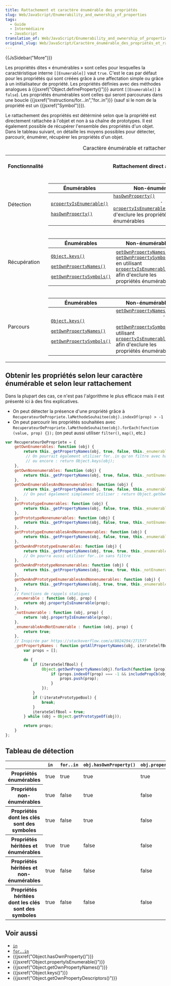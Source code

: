 ```yaml
---
title: Rattachement et caractère énumérable des propriétés
slug: Web/JavaScript/Enumerability_and_ownership_of_properties
tags:
  - Guide
  - Intermédiaire
  - JavaScript
translation_of: Web/JavaScript/Enumerability_and_ownership_of_properties
original_slug: Web/JavaScript/Caractère_énumérable_des_propriétés_et_rattachement
---
```

{{JsSidebar("More")}}

Les propriétés dites « énumérables » sont celles pour lesquelles la caractéristique interne `[[Enumerable]]` vaut `true`. C'est le cas par défaut pour les propriétés qui sont créées grâce à une affectation simple ou grâce à un initialisateur de propriété. Les propriétés définies avec des méthodes analogues à {{jsxref("Object.defineProperty()")}} auront `[[Enumerable]]` à `false`). Les propriétés énumérables sont celles qui seront parcourues dans une boucle {{jsxref("Instructions/for...in","for..in")}} (sauf si le nom de la propriété est un {{jsxref("Symbol")}}).

Le rattachement des propriétés est détérminé selon que la propriété est directement rattachée à l'objet et non à sa chaîne de prototypes. Il est également possible de récupérer l'ensemble des propriétés d'un objet. Dans le tableau suivant, on détaille les moyens possibles pour détecter, parcourir, énumérer, récupérer les propriétés d'un objet.

<table>
  <caption>
    Caractère énumérable et rattachement - méthodes natives pour détecter,
    récupérer et parcourir les propriétés
  </caption>
  <tbody>
    <tr>
      <th>Fonctionnalité</th>
      <th>Rattachement direct à l'objet</th>
      <th>Rattachement direct à l'objet et sur la chaîne de prototypes</th>
      <th>Uniquement sur la chaîne de prototypes</th>
    </tr>
    <tr>
      <td>Détection</td>
      <td>
        <table>
          <thead>
            <tr>
              <th scope="col">Énumérables</th>
              <th scope="col">Non-énumérables</th>
              <th scope="col">Toutes</th>
            </tr>
          </thead>
          <tbody>
            <tr>
              <td>
                <p>
                  <code
                    ><a
                      href="/fr/docs/Web/JavaScript/Reference/Objets_globaux/Object/propertyIsEnumerable"
                      >propertyIsEnumerable()</a
                    ></code
                  >
                </p>
                <p>
                  <code
                    ><a
                      href="/fr/docs/Web/JavaScript/Reference/Objets_globaux/Object/hasOwnProperty"
                      >hasOwnProperty()</a
                    ></code
                  >
                </p>
              </td>
              <td>
                <code
                  ><a
                    href="/fr/docs/Web/JavaScript/Reference/Objets_globaux/Object/hasOwnProperty"
                    >hasOwnProperty()</a
                  >
                  - </code
                >en utilisant <code
                  ><a
                    href="/fr/docs/Web/JavaScript/Reference/Objets_globaux/Object/propertyIsEnumerable"
                    >propertyIsEnumerable()</a
                  ></code
                >
                afin d'exclure les propriétés énumérables
              </td>
              <td>
                <code
                  ><a
                    href="/fr/docs/Web/JavaScript/Reference/Objets_globaux/Object/hasOwnProperty"
                    >hasOwnProperty()</a
                  ></code
                >
              </td>
            </tr>
          </tbody>
        </table>
      </td>
      <td>
        <table>
          <thead>
            <tr>
              <th scope="col">Énumerables</th>
              <th scope="col">Non-énumérables</th>
              <th scope="col">Toutes</th>
            </tr>
          </thead>
          <tbody>
            <tr>
              <td>
                Cette fonctionnalité n'est pas disponible sans code
                supplémentaire.
              </td>
              <td>
                Cette fonctionnalité n'est pas disponible sans code
                supplémentaire.
              </td>
              <td>
                <code
                  ><a
                    href="/fr/docs/Web/JavaScript/Reference/Opérateurs/L_opérateur_in"
                    >in</a
                  ></code
                >
              </td>
            </tr>
          </tbody>
        </table>
      </td>
      <td>
        Cette fonctionnalité n'est pas disponible sans code supplémentaire.
      </td>
    </tr>
    <tr>
      <td>Récupération</td>
      <td>
        <table>
          <thead>
            <tr>
              <th scope="col">Énumérables</th>
              <th scope="col">Non-énumérables</th>
              <th scope="col">Toutes</th>
            </tr>
          </thead>
          <tbody>
            <tr>
              <td>
                <p>
                  <code
                    ><a
                      href="/fr/docs/Web/JavaScript/Reference/Objets_globaux/Object/keys"
                      >Object.keys()</a
                    ></code
                  >
                </p>
                <p>
                  <code
                    ><a
                      href="/fr/docs/Web/JavaScript/Reference/Objets_globaux/Object/getOwnPropertyNames"
                      >getOwnPropertyNames()</a
                    ></code
                  >
                </p>
                <p>
                  <code
                    ><a
                      href="/fr/docs/Web/JavaScript/Reference/Objets_globaux/Object/getOwnPropertySymbols"
                      >getOwnPropertySymbols()</a
                    ></code
                  >
                </p>
              </td>
              <td>
                <code
                  ><a
                    href="/fr/docs/Web/JavaScript/Reference/Objets_globaux/Object/getOwnPropertyNames"
                    >getOwnPropertyNames()</a
                  ></code
                >
                <code
                  >- <a
                    href="/fr/docs/Web/JavaScript/Reference/Objets_globaux/Object/getOwnPropertySymbols"
                    >getOwnPropertySymbols()</a
                  > </code
                >en utilisant <code
                  ><a
                    href="/fr/docs/Web/JavaScript/Reference/Objets_globaux/Object/propertyIsEnumerable"
                    >propertyIsEnumerable()</a
                  ></code
                >
                afin d'exclure les propriétés énumérables
              </td>
              <td>
                <p>
                  <code
                    ><a
                      href="/fr/docs/Web/JavaScript/Reference/Objets_globaux/Object/getOwnPropertyNames"
                      >getOwnPropertyNames()</a
                    ></code
                  >
                </p>
                <p>
                  <code
                    ><a
                      href="/fr/docs/Web/JavaScript/Reference/Objets_globaux/Object/getOwnPropertySymbols"
                      >getOwnPropertySymbols()</a
                    ></code
                  >
                </p>
              </td>
            </tr>
          </tbody>
        </table>
      </td>
      <td>
        Cette fonctionnalité n'est pas disponible sans code supplémentaire.
      </td>
      <td>
        Cette fonctionnalité n'est pas disponible sans code supplémentaire.
      </td>
    </tr>
    <tr>
      <td>Parcours</td>
      <td>
        <table>
          <thead>
            <tr>
              <th scope="col">Énumérables</th>
              <th scope="col">Non-énumérables</th>
              <th scope="col">Toutes</th>
            </tr>
          </thead>
          <tbody>
            <tr>
              <td>
                <p>
                  <code
                    ><a
                      href="/fr/docs/Web/JavaScript/Reference/Objets_globaux/Object/keys"
                      >Object.keys()</a
                    ></code
                  >
                </p>
                <p>
                  <code
                    ><a
                      href="/fr/docs/Web/JavaScript/Reference/Objets_globaux/Object/getOwnPropertyNames"
                      >getOwnPropertyNames()</a
                    ></code
                  >
                </p>
                <p>
                  <code
                    ><a
                      href="/fr/docs/Web/JavaScript/Reference/Objets_globaux/Object/getOwnPropertySymbols"
                      >getOwnPropertySymbols()</a
                    ></code
                  >
                </p>
              </td>
              <td>
                <code
                  ><a
                    href="/fr/docs/Web/JavaScript/Reference/Objets_globaux/Object/getOwnPropertyNames"
                    >getOwnPropertyNames()</a
                  >
                  -
                  <a
                    href="/fr/docs/Web/JavaScript/Reference/Objets_globaux/Object/getOwnPropertySymbols"
                    >getOwnPropertySymbols()</a
                  ></code
                >en utilisant <code
                  ><a
                    href="/fr/docs/Web/JavaScript/Reference/Objets_globaux/Object/propertyIsEnumerable"
                    >propertyIsEnumerable()</a
                  ></code
                >
                afin d'exclure les propriétés énumérables
              </td>
              <td>
                <p>
                  <code
                    ><a
                      href="/fr/docs/Web/JavaScript/Reference/Objets_globaux/Object/getOwnPropertyNames"
                      >getOwnPropertyNames()</a
                    ></code
                  >
                </p>
                <p>
                  <code
                    ><a
                      href="/fr/docs/Web/JavaScript/Reference/Objets_globaux/Object/getOwnPropertySymbols"
                      >getOwnPropertySymbols()</a
                    ></code
                  >
                </p>
              </td>
            </tr>
          </tbody>
        </table>
      </td>
      <td>
        <table>
          <thead>
            <tr>
              <th scope="col">Énumerables</th>
              <th scope="col">Non-énumérables</th>
              <th scope="col">Toutes</th>
            </tr>
          </thead>
          <tbody>
            <tr>
              <td>
                <code
                  ><a
                    href="/fr/docs/Web/JavaScript/Reference/Instructions/for...in"
                    >for..in</a
                  ></code
                >
              </td>
              <td>
                Cette fonctionnalité n'est pas disponible sans code
                supplémentaire.
              </td>
              <td>
                Cette fonctionnalité n'est pas disponible sans code
                supplémentaire.
              </td>
            </tr>
          </tbody>
        </table>
      </td>
      <td>
        Cette fonctionnalité n'est pas disponible sans code supplémentaire.
      </td>
    </tr>
  </tbody>
</table>

## Obtenir les propriétés selon leur caractère énumérable et selon leur rattachement

Dans la plupart des cas, ce n'est pas l'algorithme le plus efficace mais il est présenté ici à des fins explicatives.

- On peut détecter la présence d'une propriété grâce à `RecuperateurDePropriete.laMethodeSouhaitee(obj).indexOf(prop) > -1`
- On peut parcourir les propriétés souhaitées avec `RecuperateurDePropriete.laMethodeSouhaitee(obj).forEach(function (value, prop) {});` (on peut aussi utiliser `filter()`, `map()`, etc.)

```js
var RecuperateurDePropriete = {
    getOwnEnumerables: function (obj) {
        return this._getPropertyNames(obj, true, false, this._enumerable);
         // On pourrait également utiliser for..in qu'on filtre avec hasOwnProperty
         // ou encore : return Object.keys(obj);
    },
    getOwnNonenumerables: function (obj) {
        return this._getPropertyNames(obj, true, false, this._notEnumerable);
    },
    getOwnEnumerablesAndNonenumerables: function (obj) {
        return this._getPropertyNames(obj, true, false, this._enumerableAndNotEnumerable);
        // On peut également simplement utiliser : return Object.getOwnPropertyNames(obj);
    },
    getPrototypeEnumerables: function (obj) {
        return this._getPropertyNames(obj, false, true, this._enumerable);
    },
    getPrototypeNonenumerables: function (obj) {
        return this._getPropertyNames(obj, false, true, this._notEnumerable);
    },
    getPrototypeEnumerablesAndNonenumerables: function (obj) {
        return this._getPropertyNames(obj, false, true, this._enumerableAndNotEnumerable);
    },
    getOwnAndPrototypeEnumerables: function (obj) {
        return this._getPropertyNames(obj, true, true, this._enumerable);
        // On pourra aussi utiliser for..in sans filtre
    },
    getOwnAndPrototypeNonenumerables: function (obj) {
        return this._getPropertyNames(obj, true, true, this._notEnumerable);
    },
    getOwnAndPrototypeEnumerablesAndNonenumerables: function (obj) {
        return this._getPropertyNames(obj, true, true, this._enumerableAndNotEnumerable);
    },
    // Fonctions de rappels statiques
    _enumerable : function (obj, prop) {
        return obj.propertyIsEnumerable(prop);
    },
    _notEnumerable : function (obj, prop) {
        return !obj.propertyIsEnumerable(prop);
    },
    _enumerableAndNotEnumerable : function (obj, prop) {
        return true;
    },
    // Inspirée par https://stackoverflow.com/a/8024294/271577
    _getPropertyNames : function getAllPropertyNames(obj, iterateSelfBool, iteratePrototypeBool, includePropCb) {
        var props = [];

        do {
            if (iterateSelfBool) {
                Object.getOwnPropertyNames(obj).forEach(function (prop) {
                    if (props.indexOf(prop) === -1 && includePropCb(obj, prop)) {
                        props.push(prop);
                    }
                });
            }
            if (!iteratePrototypeBool) {
                break;
            }
            iterateSelfBool = true;
        } while (obj = Object.getPrototypeOf(obj));

        return props;
    }
};
```

## Tableau de détection

<table>
  <thead>
    <tr>
      <th scope="row"></th>
      <th scope="col"><code>in</code></th>
      <th scope="col"><code>for..in</code></th>
      <th scope="col"><code>obj.hasOwnProperty()</code></th>
      <th scope="col"><code>obj.propertyIsEnumerable()</code></th>
      <th scope="col"><code>Object.keys()</code></th>
      <th scope="col"><code>Object.getOwnPropertyNames()</code></th>
      <th scope="col"><code>Object.getOwnPropertyDescriptors()</code></th>
      <th scope="col"><code>Reflect.ownKeys()</code></th>
    </tr>
  </thead>
  <tbody>
    <tr>
      <th scope="row">Propriétés énumérables</th>
      <td>true</td>
      <td>true</td>
      <td>true</td>
      <td>true</td>
      <td>true</td>
      <td>true</td>
      <td>true</td>
      <td>true</td>
    </tr>
    <tr>
      <th scope="row">Propriétés non-énumérables</th>
      <td>true</td>
      <td>false</td>
      <td>true</td>
      <td>false</td>
      <td>false</td>
      <td>true</td>
      <td>true</td>
      <td>true</td>
    </tr>
    <tr>
      <th scope="row">Propriétés dont les clés sont des symboles</th>
      <td>true</td>
      <td>false</td>
      <td>true</td>
      <td>false</td>
      <td>false</td>
      <td>false</td>
      <td>true</td>
      <td>true</td>
    </tr>
    <tr>
      <th scope="row">Propriétés héritées et énumérables</th>
      <td>true</td>
      <td>true</td>
      <td>false</td>
      <td>false</td>
      <td>false</td>
      <td>false</td>
      <td>false</td>
      <td>false</td>
    </tr>
    <tr>
      <th scope="row">Propriétés héritées et non-énumérables</th>
      <td>true</td>
      <td>false</td>
      <td>false</td>
      <td>false</td>
      <td>false</td>
      <td>false</td>
      <td>false</td>
      <td>false</td>
    </tr>
    <tr>
      <th scope="row">Propriétés héritées dont les clés sont des symboles</th>
      <td>true</td>
      <td>false</td>
      <td>false</td>
      <td>false</td>
      <td>false</td>
      <td>false</td>
      <td>false</td>
      <td>false</td>
    </tr>
  </tbody>
</table>

## Voir aussi

- [`in`](/fr/docs/Web/JavaScript/Reference/Opérateurs/L_opérateur_in)
- [`for..in`](/fr/docs/Web/JavaScript/Reference/Instructions/for...in)
- {{jsxref("Object.hasOwnProperty()")}}
- {{jsxref("Object.propertyIsEnumerable()")}}
- {{jsxref("Object.getOwnPropertyNames()")}}
- {{jsxref("Object.keys()")}}
- {{jsxref("Object.getOwnPropertyDescriptors()")}}
